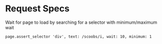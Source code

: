 # Request Specs

Wait for page to load by searching for a selector with minimum/maximum wait

```
page.assert_selector 'div', text: /scoobs/i, wait: 10, minimum: 1
```


